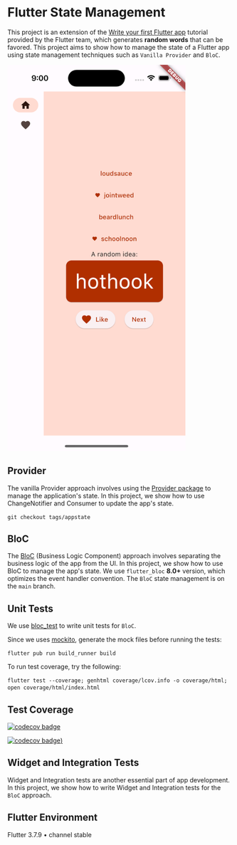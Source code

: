 # Flutter State Management

This project is an extension of the [Write your first Flutter app](https://docs.flutter.dev/get-started/codelab) tutorial provided by the Flutter team, which generates **random words** that can be favored. This project aims to show how to manage the state of a Flutter app using state management techniques such as `Vanilla Provider` and `BloC`.

<img src="https://github.com/ripplearc/ripplearc.github.io/blob/main/images/Flutter/state-management/generator-screenshots.png" alt="Drawing" style="width: 400px;"/>


## Provider
The vanilla Provider approach involves using the [Provider package](https://pub.dev/packages/provider) to manage the application's state. In this project, we show how to use ChangeNotifier and Consumer to update the app's state. 

```
git checkout tags/appstate
```

## BloC
The [BloC](https://pub.dev/packages/flutter_bloc) (Business Logic Component) approach involves separating the business logic of the app from the UI. In this project, we show how to use BloC to manage the app's state. We use `flutter_bloc` **8.0+** version, which optimizes the event handler convention. The `BloC` state management is on the `main` branch. 

## Unit Tests
We use [bloc_test](https://pub.dev/packages/bloc_test) to write unit tests for `BloC`. 

Since we uses [mockito](https://pub.dev/packages/mockito), generate the mock files before running the tests:

```
flutter pub run build_runner build
```

To run test coverage, try the following:

```
flutter test --coverage; genhtml coverage/lcov.info -o coverage/html; open coverage/html/index.html
```


## Test Coverage

[![codecov badge](https://codecov.io/gh/ripplearc/flutter-state-management/branch/main/graph/badge.svg?token=${{secrets.CODECOV_TOKEN}})](https://codecov.io/gh/ripplearc/flutter-state-management)

[![codecov badge](https://codecov.io/gh/ripplearc/flutter-state-management/branch/main/graphs/tree.svg?token=${{secrets.CODECOV_TOKEN}}))](https://codecov.io/gh/ripplearc/flutter-state-management)



## Widget and Integration Tests
Widget and Integration tests are another essential part of app development. In this project, we show how to write Widget and Integration tests for the `BloC` approach.

## Flutter Environment
Flutter 3.7.9 • channel stable

